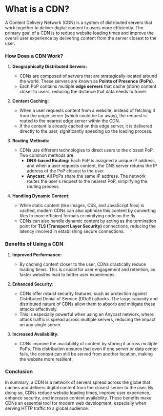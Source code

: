 # What is a CDN?

A Content Delivery Network (CDN) is a system of distributed servers that work together to deliver digital content to users more efficiently. The primary goal of a CDN is to reduce website loading times and improve the overall user experience by delivering content from the server closest to the user.

### How Does a CDN Work?

1. **Geographically Distributed Servers:**

   - CDNs are composed of servers that are strategically located around the world. These servers are known as **Points of Presence (PoPs)**.
   - Each PoP contains multiple **edge servers** that cache (store) content closer to users, reducing the distance that data needs to travel.

2. **Content Caching:**

   - When a user requests content from a website, instead of fetching it from the origin server (which could be far away), the request is routed to the nearest edge server within the CDN.
   - If the content is already cached on this edge server, it is delivered directly to the user, significantly speeding up the loading process.

3. **Routing Methods:**

   - CDNs use different technologies to direct users to the closest PoP. Two common methods are:
     - **DNS-based Routing:** Each PoP is assigned a unique IP address, and when a user requests content, the DNS server returns the IP address of the PoP closest to the user.
     - **Anycast:** All PoPs share the same IP address. The network routes the user's request to the nearest PoP, simplifying the routing process.

4. **Handling Dynamic Content:**
   - While static content (like images, CSS, and JavaScript files) is cached, modern CDNs can also optimize this content by converting files to more efficient formats or minifying code on the fly.
   - CDNs can also handle dynamic content by acting as the termination point for **TLS (Transport Layer Security)** connections, reducing the latency involved in establishing secure connections.

### Benefits of Using a CDN

1. **Improved Performance:**

   - By caching content closer to the user, CDNs drastically reduce loading times. This is crucial for user engagement and retention, as faster websites lead to better user experiences.

2. **Enhanced Security:**

   - CDNs offer robust security features, such as protection against Distributed Denial of Service (DDoS) attacks. The large capacity and distributed nature of CDNs allow them to absorb and mitigate these attacks effectively.
   - This is especially powerful when using an Anycast network, where attack traffic is spread across multiple servers, reducing the impact on any single server.

3. **Increased Availability:**
   - CDNs improve the availability of content by storing it across multiple PoPs. This distribution ensures that even if one server or data center fails, the content can still be served from another location, making the website more resilient.

### Conclusion

In summary, a CDN is a network of servers spread across the globe that caches and delivers digital content from the closest server to the user. By doing so, CDNs reduce website loading times, improve user experience, enhance security, and increase content availability. These benefits make CDNs an essential tool for modern web development, especially when serving HTTP traffic to a global audience.
